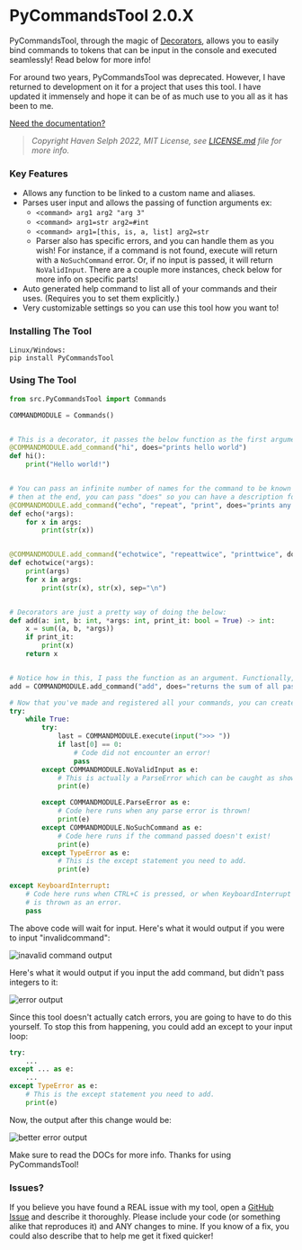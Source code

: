 

# PyCommandsTool  2.0.X
PyCommandsTool, through the magic of [Decorators](https://peps.python.org/pep-0318/), allows you to easily bind commands to tokens that can be input in the console and executed seamlessly! Read below for more info!  

For around two years, PyCommandsTool was deprecated. However, I have returned to development on it for a project that uses this tool. I have updated it immensely and hope it can be of as much use to you all as it has been to me.

[Need the documentation?](https://github.com/HavenSelph/PyCommands/blob/master/DOCS.md)

> *Copyright Haven Selph 2022, MIT License, see [LICENSE.md](https://github.com/HavenSelph/PyCommands/blob/master/LICENSE.md) file for more info.*
### Key Features  
- Allows any function to be linked to a custom name and aliases.   
- Parses user input and allows the passing of function arguments ex:
	- `<command> arg1 arg2 "arg 3"`  
	- `<command> arg1=str arg2=#int`
	- `<command> arg1=[this, is, a, list] arg2=str`
	- Parser also has specific errors, and you can handle them as you wish! For instance, if a command is not 	   found, execute will return with a `NoSuchCommand` error.  Or, if no input is passed, it will return `NoValidInput`. There are a couple more instances, check below for more info on specific parts!
- Auto generated help command to list all of your commands and their uses. (Requires you to set them explicitly.)
- Very customizable settings so you can use this tool how you want to!
  
### Installing The Tool
```  
Linux/Windows:  
pip install PyCommandsTool  
```  
  
### Using The Tool

```python  
from src.PyCommandsTool import Commands

COMMANDMODULE = Commands()


# This is a decorator, it passes the below function as the first argument!
@COMMANDMODULE.add_command("hi", does="prints hello world")
def hi():
	print("Hello world!")


# You can pass an infinite number of names for the command to be known as
# then at the end, you can pass "does" so you can have a description for it!
@COMMANDMODULE.add_command("echo", "repeat", "print", does="prints any passed arguments")
def echo(*args):
	for x in args:
		print(str(x))


@COMMANDMODULE.add_command("echotwice", "repeattwice", "printtwice", does="prints any passed arguments; but twice")
def echotwice(*args):
	print(args)
	for x in args:
		print(str(x), str(x), sep="\n")


# Decorators are just a pretty way of doing the below:
def add(a: int, b: int, *args: int, print_it: bool = True) -> int:
	x = sum((a, b, *args))
	if print_it:
		print(x)
	return x


# Notice how in this, I pass the function as an argument. Functionally, this works EXACTLY the same as the above "decorators"
add = COMMANDMODULE.add_command("add", does="returns the sum of all passed arguments (integers required)")(add)

# Now that you've made and registered all your commands, you can create an input loop:
try:
	while True:
		try:
			last = COMMANDMODULE.execute(input(">>> "))
			if last[0] == 0:
				# Code did not encounter an error!
				pass
		except COMMANDMODULE.NoValidInput as e:
			# This is actually a ParseError which can be caught as shown below this except statement!
			print(e)

		except COMMANDMODULE.ParseError as e:
			# Code here runs when any parse error is thrown!
			print(e)
		except COMMANDMODULE.NoSuchCommand as e:
			# Code here runs if the command passed doesn't exist!
			print(e)
		except TypeError as e:
			# This is the except statement you need to add.
			print(e)

except KeyboardInterrupt:
	# Code here runs when CTRL+C is pressed, or when KeyboardInterrupt
	# is thrown as an error.
	pass
``` 
The above code will wait for input. Here's what it would output if you were to input "invalidcommand": 

![inavalid command output](https://cdn.discordapp.com/attachments/572921877668823041/1055632407899938927/image.png)

Here's what it would output if you input the add command, but didn't pass integers to it:

![error output](https://cdn.discordapp.com/attachments/572921877668823041/1055632763480449044/image.png)

Since this tool doesn't actually catch errors, you are going to have to do this yourself. To stop this from happening, you could add an except to your input loop:

```python
try:
	...
except ... as e:
	...
except TypeError as e:
	# This is the except statement you need to add.
	print(e)
```
Now, the output after this change would be:

![better error output](https://cdn.discordapp.com/attachments/572921877668823041/1055637779998064760/image.png)

Make sure to read the DOCs for more info. Thanks for using PyCommandsTool!

### Issues?
If you believe you have found a REAL issue with my tool, open a [GitHub Issue](https://github.com/HavenSelph/PyCommands/issues/new/choose) and describe it thoroughly. Please include your code (or something alike that reproduces it) and ANY changes to mine. If you know of a fix, you could also describe that to help me get it fixed quicker!